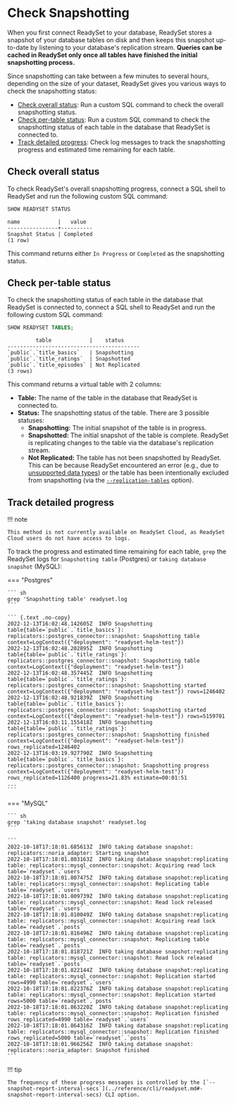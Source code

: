# Check Snapshotting

When you first connect ReadySet to your database, ReadySet stores a snapshot of your database tables on disk and then keeps this snapshot up-to-date by listening to your database's replication stream. **Queries can be cached in ReadySet only once all tables have finished the initial snapshotting process.**

Since snapshotting can take between a few minutes to several hours, depending on the size of your dataset, ReadySet gives you various ways to check the snapshotting status:

- [Check overall status](#check-overall-status): Run a custom SQL command to check the overall snapshotting status.
- [Check per-table status](#check-per-table-status): Run a custom SQL command to check the snapshotting status of each table in the database that ReadySet is connected to.
- [Track detailed progress](#track-detailed-progress): Check log messages to track the snapshotting progress and estimated time remaining for each table.

## Check overall status

To check ReadySet's overall snapshotting progress, connect a SQL shell to ReadySet and run the following custom SQL command:

``` sql
SHOW READYSET STATUS
```

``` {.text .no-copy}
name            |   value
----------------+----------
Snapshot Status | Completed
(1 row)
```

This command returns either `In Progress` or `Completed` as the snapshotting status.

## Check per-table status

To check the snapshotting status of each table in the database that ReadySet is connected to, connect a SQL shell to ReadySet and run the following custom SQL command:

``` sql
SHOW READYSET TABLES;
```

``` {.text .no-copy}
         table            |    status
------------------------------------------
`public`.`title_basics`   | Snapshotting
`public`.`title_ratings`  | Snapshotted
`public`.`title_episodes` | Not Replicated
(3 rows)
```

This command returns a virtual table with 2 columns:

- **Table:** The name of the table in the database that ReadySet is connected to.
- **Status:** The snapshotting status of the table. There are 3 possible statuses:
    - **Snapshotting:** The initial snapshot of the table is in progress.
    - **Snapshotted:** The initial snapshot of the table is complete. ReadySet is replicating changes to the table via the database's replication stream.
    - **Not Replicated:** The table has not been snapshotted by ReadySet. This can be because ReadySet encountered an error (e.g., due to [unsupported data types](../reference/sql-support.md#data-types)) or the table has been intentionally excluded from snapshotting (via the [`--replication-tables`](../reference/cli/readyset.md#-replication-tables) option).

## Track detailed progress

!!! note

    This method is not currently available on ReadySet Cloud, as ReadySet Cloud users do not have access to logs.

To track the progress and estimated time remaining for each table, `grep` the ReadySet logs for `Snapshotting table` (Postgres) or `taking database snapshot` (MySQL):

=== "Postgres"

    ``` sh
    grep 'Snapshotting table' readyset.log
    ```

    ``` {.text .no-copy}
    2022-12-13T16:02:48.142605Z  INFO Snapshotting table{table=`public`.`title_basics`}: replicators::postgres_connector::snapshot: Snapshotting table context=LogContext({"deployment": "readyset-helm-test"})
    2022-12-13T16:02:48.202895Z  INFO Snapshotting table{table=`public`.`title_ratings`}: replicators::postgres_connector::snapshot: Snapshotting table context=LogContext({"deployment": "readyset-helm-test"})
    2022-12-13T16:02:48.357445Z  INFO Snapshotting table{table=`public`.`title_ratings`}: replicators::postgres_connector::snapshot: Snapshotting started context=LogContext({"deployment": "readyset-helm-test"}) rows=1246402
    2022-12-13T16:02:48.921839Z  INFO Snapshotting table{table=`public`.`title_basics`}: replicators::postgres_connector::snapshot: Snapshotting started context=LogContext({"deployment": "readyset-helm-test"}) rows=5159701
    2022-12-13T16:03:11.155418Z  INFO Snapshotting table{table=`public`.`title_ratings`}: replicators::postgres_connector::snapshot: Snapshotting finished context=LogContext({"deployment": "readyset-helm-test"}) rows_replicated=1246402
    2022-12-13T16:03:19.927790Z  INFO Snapshotting table{table=`public`.`title_basics`}: replicators::postgres_connector::snapshot: Snapshotting progress context=LogContext({"deployment": "readyset-helm-test"}) rows_replicated=1126400 progress=21.83% estimate=00:01:51
    ...
    ```

=== "MySQL"

    ``` sh
    grep 'taking database snapshot' readyset.log
    ```

    ```
    2022-10-18T17:18:01.685613Z  INFO taking database snapshot: replicators::noria_adapter: Starting snapshot
    2022-10-18T17:18:01.803163Z  INFO taking database snapshot:replicating table: replicators::mysql_connector::snapshot: Acquiring read lock table=`readyset`.`users`
    2022-10-18T17:18:01.807475Z  INFO taking database snapshot:replicating table: replicators::mysql_connector::snapshot: Replicating table table=`readyset`.`users`
    2022-10-18T17:18:01.809739Z  INFO taking database snapshot:replicating table: replicators::mysql_connector::snapshot: Read lock released table=`readyset`.`users`
    2022-10-18T17:18:01.810049Z  INFO taking database snapshot:replicating table: replicators::mysql_connector::snapshot: Acquiring read lock table=`readyset`.`posts`
    2022-10-18T17:18:01.816496Z  INFO taking database snapshot:replicating table: replicators::mysql_connector::snapshot: Replicating table table=`readyset`.`posts`
    2022-10-18T17:18:01.818721Z  INFO taking database snapshot:replicating table: replicators::mysql_connector::snapshot: Read lock released table=`readyset`.`posts`
    2022-10-18T17:18:01.822144Z  INFO taking database snapshot:replicating table: replicators::mysql_connector::snapshot: Replication started rows=4990 table=`readyset`.`users`
    2022-10-18T17:18:01.822376Z  INFO taking database snapshot:replicating table: replicators::mysql_connector::snapshot: Replication started rows=5000 table=`readyset`.`posts`
    2022-10-18T17:18:01.863220Z  INFO taking database snapshot:replicating table: replicators::mysql_connector::snapshot: Replication finished rows_replicated=4990 table=`readyset`.`users`
    2022-10-18T17:18:01.864316Z  INFO taking database snapshot:replicating table: replicators::mysql_connector::snapshot: Replication finished rows_replicated=5000 table=`readyset`.`posts`
    2022-10-18T17:18:01.966256Z  INFO taking database snapshot: replicators::noria_adapter: Snapshot finished
    ```

!!! tip

    The frequency of these progress messages is controlled by the [`--snapshot-report-interval-secs`](../reference/cli/readyset.md#-snapshot-report-interval-secs) CLI option.
